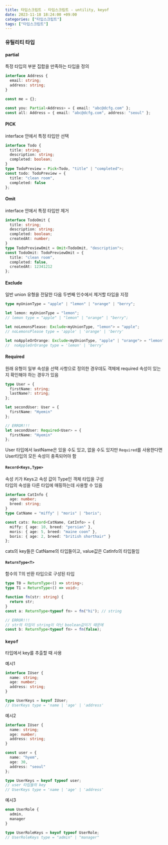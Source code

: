 ```yaml
---
title: 타입스크립트 - 타입스크립트 - untility, keyof
date: 2023-11-18 18:24:00 +09:00
categories: ["타입스크립트"]
tags: ["타입스크립트"]
---
```


### 유틸리티 타입

#### partial

특정 타입의 부분 집합을 만족하는 타입을 정의

```ts
interface Address {
  email: string;
  address: string;
}

const me = {};

const you: Partial<Address> = { email: "abc@dcfg.com" };
const all: Address = { email: "abc@dcfg.com", address: "seoul" };
```

#### PICK

interface 안에서 특정 타입만 선택

```ts
interface Todo {
  title: string;
  description: string;
  completed: boolean;
}
type TodoPreview = Pick<Todo, "title" | "completed">;
const todo: TodoPreview = {
  title: "clean room",
  completed: false
};
```

#### Omit

interface 안에서 특정 타입만 제거

```ts
interface TodoOmit {
  title: string;
  description: string;
  completed: boolean;
  createdAt: number;
}
type TodoPreviewOmit = Omit<TodoOmit, "description">;
const TodoOmit: TodoPreviewOmit = {
  title: "clean room",
  completed: false,
  createdAt: 12341212
};
```

#### Exclude

일반 union 유형을 전달한 다음 두번째 인수에서 제거할 타입을 지정

```ts
type myUnionType = "apple" | "lemon" | "orange" | "berry";

let lemon: myUnionType = "lemon";
// lemon type = "apple" | "lemon" | "orange" | "berry";

let noLemonsPlease: Exclude<myUnionType, "lemon"> = "apple";
// noLemonsPlease type = 'apple' | 'orange' | 'berry'

let noAppleOrOrange: Exclude<myUnionType, "apple" | "orange"> = "lemon";
//  noAppleOrOrange type = 'lemon' | 'berry'
```

#### Required

원래 유형이 일부 속성을 선택 사항으로 정의한 경우데도 객체에 required 속성이 있는지 확인해야 하는 경우가 있음

```ts
type User = {
  firstName: string;
  lastName?: string;
};

let secondUser: User = {
  firstName: "Hyemin"
};

// ERROR!!!
let secondUser: Required<User> = {
  firstName: "Hyemin"
};
```

User 타입에서 lastName은 있을 수도 있고, 없을 수도 있지만 `Required`를 사용한다면 User타입의 모든 속성이 충족되어야 함

#### `Record<Keys,Type>`

속성 키가 Keys고 속성 값이 Type인 객체 타입을 구성  
타입의 속성을 다른 타입에 매핑하는데 사용할 수 있음

```ts
interface CatInfo {
  age: number;
  breed: string;
}
type CatName = "miffy" | "moris" | "boris";

const cats: Record<CatName, CatInfo> = {
  miffy: { age: 10, breed: "persian" },
  moris: { age: 5, breed: "maine coon" },
  boris: { age: 2, breed: "british shorthair" }
};
```

cats의 key들은 CatName의 타입들이고, value값은 CatInfo의 타입들임

#### `ReturnType<T>`

함수의 T의 반환 타입으로 구성된 타입

```ts
type T0 = ReturnType<() => string>;
type T1 = ReturnType<() => void>;

function fn(str: string) {
  return str;
}
const a: ReturnType<typeof fn> = fn("hi"); // string

// ERROR!!!
// str의 타입이 string이 아닌 boolean값이기 때문에
const b: ReturnType<typeof fn> = fn(false);
```

### `keyof`

타입에서 key를 추출할 때 사용

예시1

```ts
interface IUser {
  name: string;
  age: number;
  address: string;
}

type UserKeys = keyof IUser;
// UserKeys type = 'name | 'age' | 'address'
```

예시2

```ts
interface IUser {
  name: string;
  age: number;
  address: string;
}

const user = {
  name: "hyem",
  age: 30,
  address: "seoul"
};

type UserKeys = keyof typeof user;
// user 타입들의 key
// UserKeys type = 'name | 'age' | 'address'
```

예시3

```ts
enum UserRole {
  admin,
  manager
}

type UserRoleKeys = keyof typeof UserRole;
// UserRoleKeys type = "admin" | "manager"
```
